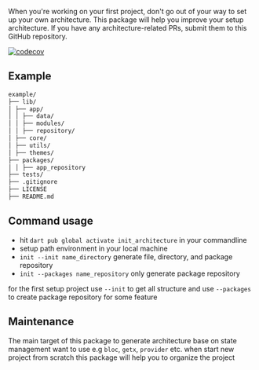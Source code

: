 When you're working on your first project, don't go out of your way to set up your own architecture. This package will help you improve your setup architecture. If you have any architecture-related PRs, submit them to this GitHub repository.


[![codecov](https://codecov.io/github/anwar907/init_architecture/graph/badge.svg?token=C5AJQDOA15)](https://codecov.io/github/anwar907/init_architecture)

## Example

```md
example/
├── lib/
│ ├── app/
│ │ ├── data/
│ │ ├── modules/
│ │ ├── repository/
│ ├── core/
│ ├── utils/
│ ├── themes/
├── packages/
│ │ ├── app_repository
├── tests/
├── .gitignore
├── LICENSE
├── README.md
```

## Command usage


- hit `dart pub global activate init_architecture` in your commandline
- setup path environment in your local machine
- `init --init name_directory` generate file, directory, and package repository
- `init --packages name_repository` only generate package repository

for the first setup project use `--init` to get all structure and use `--packages` to create package repository for some feature

## Maintenance
The main target of this package to generate architecture base on state management want to use e.g `bloc`, `getx`, `provider` etc. when start new project from scratch this package will help you to organize the project